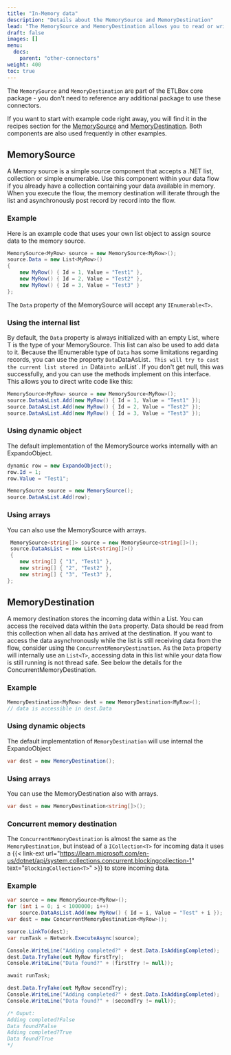 ```yaml
---
title: "In-Memory data"
description: "Details about the MemorySource and MemoryDestination"
lead: "The MemorySource and MemoryDestination allows you to read or write data from/into an IEnumerable - so any list or collection of the .NET ecosystem can be used as source or destination for an ETLBox data flow. The Memory connectors are available in the ETLBox core package."
draft: false
images: []
menu:
  docs:
    parent: "other-connectors"
weight: 400
toc: true
---
```


The `MemorySource` and `MemoryDestination` are part of the ETLBox core package - you don't need to reference any additional package to use these connectors.

If you want to start with example code right away, you will find it in the recipes section for the [MemorySource](/recipes/sources/memory-source) and [MemoryDestination](/recipes/destinations/memory-destination). Both components are also used frequently in other examples.

## MemorySource

A Memory source is a simple source component that accepts a .NET list, collection or simple enumerable. Use this component within your data flow if you already have a collection containing your data available in memory. When you execute the flow, the memory destination will iterate through the list and  asynchronously post record by record into the flow.

### Example

Here is an example code that uses your own list object to assign source data to the memory source.

```C#
MemorySource<MyRow> source = new MemorySource<MyRow>();
source.Data = new List<MyRow>()
{
    new MyRow() { Id = 1, Value = "Test1" },
    new MyRow() { Id = 2, Value = "Test2" },
    new MyRow() { Id = 3, Value = "Test3" }
};
```

The `Data` property of the MemorySource will accept any `IEnumerable<T>`.

### Using the internal list

By default, the `Data` property is always initialized with an empty List<T>, where T is the type of your MemorySource. This list can also be used to add data to it. Because the IEnumerable type of `Data` has some limitations regarding records, you can use the property `Data`DataAsList`. This will try to cast the current list stored in `Data` into an `IList<T>`. If you don't get null, this was successfully, and you can use the methods implement on this interface. This allows you to direct write code like this:

```C#
MemorySource<MyRow> source = new MemorySource<MyRow>();
source.DataAsList.Add(new MyRow() { Id = 1, Value = "Test1" });
source.DataAsList.Add(new MyRow() { Id = 2, Value = "Test2" });
source.DataAsList.Add(new MyRow() { Id = 3, Value = "Test3" });
```

### Using dynamic object

The default implementation of the MemorySource works internally with an ExpandoObject.

```C#
dynamic row = new ExpandoObject();
row.Id = 1;
row.Value = "Test1";

MemorySource source = new MemorySource();
source.DataAsList.Add(row);
```

### Using arrays

You can also use the MemorySource with arrays.

```C#
 MemorySource<string[]> source = new MemorySource<string[]>();
 source.DataAsList = new List<string[]>()
 {
    new string[] { "1", "Test1" },
    new string[] { "2", "Test2" },
    new string[] { "3", "Test3" },
};
```

## MemoryDestination

A memory destination stores the incoming data within a List. You can access the received data within the `Data` property. Data should be read from this collection when all data has arrived at the destination. If you want to access the data asynchronously while the list is still receiving data from the flow, consider using the `ConcurrentMemoryDestination`. As the `Data` property will internally use an `List<T>`, accessing data in this list while your data flow is still running is not thread safe. See below the details for the ConcurrentMemoryDestination.

### Example

```C#
MemoryDestination<MyRow> dest = new MemoryDestination<MyRow>();
// data is accessible in dest.Data
```

### Using dynamic objects

The default implementation of `MemoryDestination` will use internal the ExpandoObject

```C#
var dest = new MemoryDestination();
```

### Using arrays

You can use the MemoryDestination also with arrays.

```C#
var dest = new MemoryDestination<string[]>();
```

### Concurrent memory destination

The `ConcurrentMemoryDestination` is almost the same as the `MemoryDestination`, but instead of a `ICollection<T>` for incoming data it uses a {{< link-ext url="https://learn.microsoft.com/en-us/dotnet/api/system.collections.concurrent.blockingcollection-1" text="<code>BlockingCollection&lt;T&gt;</code>" >}} to store incoming data.

### Example

```C#
var source = new MemorySource<MyRow>();
for (int i = 0; i < 1000000; i++)
    source.DataAsList.Add(new MyRow() { Id = i, Value = "Test" + i });
var dest = new ConcurrentMemoryDestination<MyRow>();

source.LinkTo(dest);
var runTask = Network.ExecuteAsync(source);

Console.WriteLine("Adding completed?" + dest.Data.IsAddingCompleted);
dest.Data.TryTake(out MyRow firstTry);
Console.WriteLine("Data found?" + (firstTry != null));

await runTask;

dest.Data.TryTake(out MyRow secondTry);
Console.WriteLine("Adding completed?" + dest.Data.IsAddingCompleted);
Console.WriteLine("Data found?" + (secondTry != null));

/* Ouput:
Adding completed?False
Data found?False
Adding completed?True
Data found?True
*/
```
